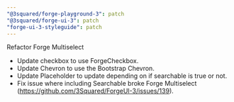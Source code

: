 ```yaml
---
"@3squared/forge-playground-3": patch
"@3squared/forge-ui-3": patch
"forge-ui-3-styleguide": patch
---
```


Refactor Forge Multiselect
- Update checkbox to use ForgeCheckbox.
- Update Chevron to use the Bootstrap Chevron.
- Update Placeholder to update depending on if searchable is true or not.
- Fix issue where including Searchable broke Forge Multiselect (https://github.com/3Squared/ForgeUI-3/issues/139).
